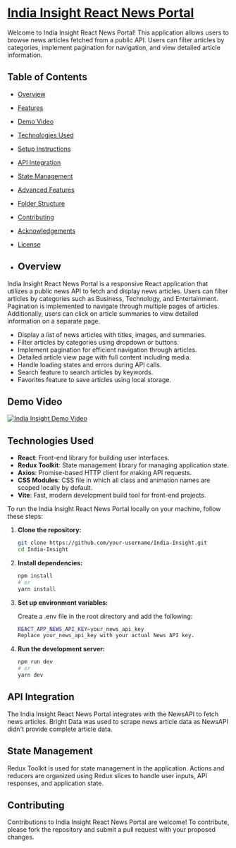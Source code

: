 # [India Insight React News Portal](https://india-insight.vercel.app/)
Welcome to India Insight React News Portal! This application allows users to browse news articles fetched from a public API. Users can filter articles by categories, implement pagination for navigation, and view detailed article information.
## Table of Contents

- [Overview](#overview)
- [Features](#features)
- [Demo Video](#demo-video)
- [Technologies Used](#technologies-used)
- [Setup Instructions](#setup-instructions)
- [API Integration](#api-integration)
- [State Management](#state-management)
- [Advanced Features](#advanced-features)
- [Folder Structure](#folder-structure)
- [Contributing](#contributing)
- [Acknowledgements](#acknowledgements)
- [License](#license)

- ## Overview

India Insight React News Portal is a responsive React application that utilizes a public news API to fetch and display news articles. Users can filter articles by categories such as Business, Technology, and Entertainment. Pagination is implemented to navigate through multiple pages of articles. Additionally, users can click on article summaries to view detailed information on a separate page.

- Display a list of news articles with titles, images, and summaries.
- Filter articles by categories using dropdown or buttons.
- Implement pagination for efficient navigation through articles.
- Detailed article view page with full content including media.
- Handle loading states and errors during API calls.
- Search feature to search articles by keywords.
- Favorites feature to save articles using local storage.

## Demo Video
[![India Insight Demo Video](https://img.youtube.com/vi/b_5wFj_IqnU/0.jpg)](https://www.youtube.com/watch?v=b_5wFj_IqnU)


## Technologies Used

- **React**: Front-end library for building user interfaces.
- **Redux Toolkit**: State management library for managing application state.
- **Axios**: Promise-based HTTP client for making API requests.
- **CSS Modules**: CSS file in which all class and animation names are scoped locally by default.
- **Vite**: Fast, modern development build tool for front-end projects.

To run the India Insight React News Portal locally on your machine, follow these steps:

1. **Clone the repository:**

   ```bash
   git clone https://github.com/your-username/India-Insight.git
   cd India-Insight

2. **Install dependencies:**

   ```bash
   npm install
   # or
   yarn install

3. **Set up environment variables:**

   Create a .env file in the root directory and add the following:
   
   ```bash
   REACT_APP_NEWS_API_KEY=your_news_api_key
   Replace your_news_api_key with your actual News API key.

4. **Run the development server:**

   ```bash
   npm run dev
   # or
   yarn dev

## API Integration
The India Insight React News Portal integrates with the NewsAPI to fetch news articles. Bright Data was used to scrape news article data as NewsAPI didn't provide complete article data.

## State Management
Redux Toolkit is used for state management in the application. Actions and reducers are organized using Redux slices to handle user inputs, API responses, and application state.

## Contributing
Contributions to India Insight React News Portal are welcome! To contribute, please fork the repository and submit a pull request with your proposed changes.







